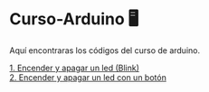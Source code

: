 # Curso-Arduino 🖥️
Aquí encontraras los códigos del curso de arduino.

[1. Encender y apagar un led (Blink)](https://github.com/Expaciomx/Curso-Arduino/tree/main/01.Encender_y_apagar_un_led)  
[2. Encender y apagar un led con un botón](https://github.com/Expaciomx/Curso-Arduino/tree/main/01.Encender_y_apagar_un_led)  
